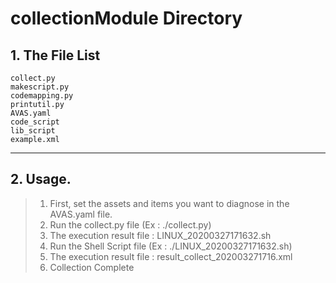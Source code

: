 # collectionModule Directory
## 1. The File List
	collect.py
	makescript.py
	codemapping.py
	printutil.py
	AVAS.yaml
	code_script
	lib_script
	example.xml

* * *

## 2. Usage.
>	1. First, set the assets and items you want to diagnose in the AVAS.yaml file.
>	2. Run the collect.py file (Ex : ./collect.py)
>	3. The execution result file : LINUX_20200327171632.sh
>	4. Run the Shell Script file (Ex : ./LINUX_20200327171632.sh)
>	5. The execution result file : result_collect_202003271716.xml
>	6. Collection Complete

